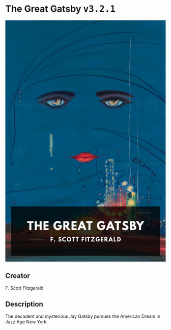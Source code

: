 
# The Great Gatsby <kbd>v3.2.1</kbd>

<center>
  <img src="./cover-1024.jpg"/>
</center>

## Creator
F. Scott Fitzgerald

## Description
The decadent and mysterious Jay Gatsby pursues the American Dream in Jazz Age New York.
